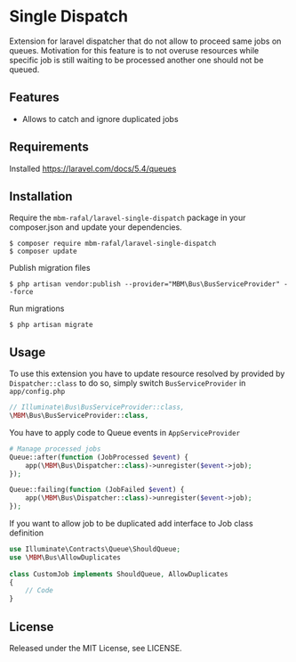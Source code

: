 # Single Dispatch
Extension for laravel dispatcher that do not allow to proceed same jobs on queues.
Motivation for this feature is to not overuse resources while specific job is still waiting to be processed another one should not be queued.

## Features

* Allows to catch and ignore duplicated jobs

## Requirements

Installed 
https://laravel.com/docs/5.4/queues

## Installation

Require the `mbm-rafal/laravel-single-dispatch` package in your composer.json and update your dependencies.

    $ composer require mbm-rafal/laravel-single-dispatch
    $ composer update

Publish migration files

```
$ php artisan vendor:publish --provider="MBM\Bus\BusServiceProvider" --force
```

Run migrations

```
$ php artisan migrate
```

## Usage

To use this extension you have to update resource resolved by provided by `Dispatcher::class` to do 
so, simply switch `BusServiceProvider` in `app/config.php` 

```php
// Illuminate\Bus\BusServiceProvider::class,
\MBM\Bus\BusServiceProvider::class,
```

You have to apply code to Queue events in `AppServiceProvider`
```php
# Manage processed jobs
Queue::after(function (JobProcessed $event) {
    app(\MBM\Bus\Dispatcher::class)->unregister($event->job);
});

Queue::failing(function (JobFailed $event) {
    app(\MBM\Bus\Dispatcher::class)->unregister($event->job);
});
```
        
If you want to allow job to be duplicated add interface to Job class definition
```php
use Illuminate\Contracts\Queue\ShouldQueue;
use \MBM\Bus\AllowDuplicates
 
class CustomJob implements ShouldQueue, AllowDuplicates
{
    // Code
}
```

## License

Released under the MIT License, see LICENSE.
